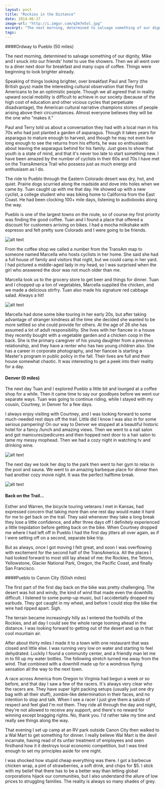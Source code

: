 ```yaml
---
layout: post
title: "Rockies in the Distance"
date: 2014-06-27
image-url: "http://i.imgur.com/q3m7e5ol.jpg"
excerpt: "The next morning, determined to salvage something of our dignity, Mike and I snuck into our friends' hotel to use the showers. Then we all went over to a diner next door for breakfast and many cups of coffee. Things were beginning to look brighter already. Speaking of things looking brighter, over breakfast Paul and Terry (the British guys) made the interesting cultural observation that they find Americans to be an optimistic people."
tags:
---
```


####Ordway to Pueblo (50 miles)

The next morning, determined to salvage something of our dignity, Mike and I snuck into our friends' hotel to use the showers. Then we all went over to a diner next door for breakfast and many cups of coffee. Things were beginning to look brighter already.

Speaking of things looking brighter, over breakfast Paul and Terry (the British guys) made the interesting cultural observation that they find Americans to be an optimistic people. Though we all agreed that in reality upward social mobility is difficult to achieve in our society (because of the high cost of education and other vicious cycles that perpetuate disadvantage), the American cultural narrative champions stories of people arising above their circumstances. Almost everyone believes they will be the one who "makes it." 

Paul and Terry told us about a conversation they had with a local man in his 70s who had just planted a garden of asparagus. Though it takes years for asparagus to mature enough to harvest, and though he may not even live long enough to see the returns from his efforts, he was so enthusiastic about leaving the asparagus behind for his family. Just goes to show that youth is a state of mind, and that it's never too late to start something new. I have been amazed by the number of cyclists in their 60s and 70s I have met on the TransAmerica Trail who possess just as much energy and enthusiasm as I do.

The ride to Pueblo through the Eastern Colorado desert was dry, hot, and quiet. Prairie dogs scurried along the roadside and dove into holes when we came by. Tuan caught up with me that day. He showed up with a new cyclist, a college student who was biking home to California from the East Coast. He had been clocking 100+ mile days, listening to audiobooks along the way. 

Pueblo is one of the largest towns on the route, so of course my first priority was finding the good coffee. Tuan and I found a place that offered a discount for customers arriving on bikes. I had a mocha milkshake with espresso and felt pretty sure Colorado and I were going to be friends.

![alt text](http://i.imgur.com/5LgfJoDl.jpg "At the coffee shop in Pueblo")

From the coffee shop we called a number from the TransAm map to someone named Marcella who hosts cyclists in her home. She said she had a full house of family and visitors that night, but we could camp in her yard. I had pictured a middle-aged lady in my head, so I was surprised when the girl who answered the door was not much older than me.

Marcella took us to the grocery store to get beer and things for dinner. Tuan and I chopped up a ton of vegetables, Marcella supplied the chicken, and we made a delicious stirfry. Tuan also made his signature red cabbage salad. Always a hit!

![alt text](http://i.imgur.com/33LUPG4l.jpg "Dinner at Marcella's house")

Marcella had done some bike touring in her early 20s, but after taking advantage of stranger kindness all the time she decided she wanted to be more settled so she could provide for others. At the age of 26 she has assumed a lot of adult responsibility. She lives with her fiancee in a house they recently bought with a vegetable garden and a chicken coop in the back. She is the primary caregiver of his young daughter from a previous relationship, and they have a renter who has two young children also. She has a career in corporate photography, and her fiancee is starting a Master's program in public policy in the fall. Their lives are full and their house somewhat chaotic. It was interesting to get a peek into their reality for a day.

#### Denver (0 miles)

The next day Tuan and I explored Pueblo a little bit and lounged at a coffee shop for a while. Then it came time to say our goodbyes before we went our separate ways. Tuan was going to continue riding, while I stayed with my cousin, Courtney, in Denver for a few days. 

I always enjoy visiting with Courtney, and I was looking forward to some much-needed rest days off the trail. Little did I know I was also in for some serious pampering! On our way to Denver we stopped at a beautiful historic hotel for a fancy /lunch and amazing views. Then we went to a nail salon and got manicures/pedicures and then hopped next door to a hair salon to tame my messy mophead. Then we had a cozy night in watching tv and drinking wine.

![alt text](http://i.imgur.com/fHwJn3vl.jpg "Manicures")

The next day we took her dog to the park then went to her gym to relax in the pool and sauna. We went to an amazing barbeque place for dinner then had another cozy movie night. It was the perfect halftime break.

![alt text](http://i.imgur.com/YgAwHL5l.jpg "Oh my gosh, so delicious")

#### Back on the Trail...

Esther and Warren, the bicycle touring veterans I met in Kansas, had expressed concern that taking more than one rest day would make it hard for me to get back on the trail. They said whenever they take a long break they lose a little confidence, and after three days off I definitely experienced a little trepidation before getting back on the bike. When Courtney dropped me where I had left off in Pueblo I had the first day jitters all over again, as if I were setting off on a second, separate bike trip.

But as always, once I got moving I felt great, and soon I was overflowing with excitement for the second half of the TransAmerica. All the places I had looked forward to most still lay ahead of me: the Rockies, the Tetons, Yellowstone, Glacier National Park, Oregon, the Pacific Coast, and finally San Francisco.

####Pueblo to Canon City (50ish miles)

The first part of the first day back on the bike was pretty challenging. The desert was hot and windy, the kind of wind that made even the downhills difficult. I listened to some pump-up music, but I accidentally dropped my earbuds. They got caught in my wheel, and before I could stop the bike the wire had ripped apart. Sigh.

The terrain became increasingly hilly as I entered the foothills of the Rockies, and all day I could see the whole range looming ahead in the distance. I was looking forward to getting out of the desert and up in that cool mountain air.

After about thirty miles I made it to a town with one restaurant that was closed and little else. I was running very low on water and starting to feel dehydrated. Luckily I found a community center, and a friendly man let me in to fill up my water bottles. The following stretch turned me away from the wind. That combined with a downhill made up for a wondrous flying sensation all the way to the next town. 

A race across America from Oregon to Virginia had begun a week or so before, and that day I saw a few of the racers. It's always very clear who the racers are. They have super light packing setups (usually just one dry bag with all their stuff), zombie-like determination in their faces, and no intention to stop and talk. When I see a racer I just give them a salute of respect and feel glad I'm not them. They ride all through the day and night, they're not allowed to receive any support, and there's no reward for winning except bragging rights. No, thank you. I'd rather take my time and really see things along the way.

That evening I set up camp at an RV park outside Canon City then walked to a Wal Mart to get something for dinner. I really believe Wal Mart is the devil incarnate, having read of its unfair treatment of employees and seen firsthand how it it destroys local economic competition, but I was tired enough to set my principles aside for one night. 

I was shocked how stupid cheap everything was there. I got a barbecue chicken wrap, a pint of strawberries, a soft drink, and chips for $5. I stick with my belief that there has to be a better way than letting global corporations hijack our communities, but I also understand the allure of low prices to struggling families. The reality is always so many shades of grey.